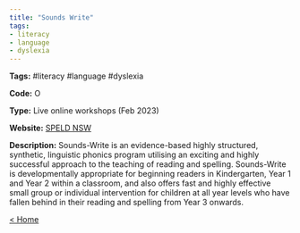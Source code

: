 ```yaml
---
title: "Sounds Write"
tags:
- literacy
- language
- dyslexia
---
```


<p><b>Tags:</b> #literacy #language #dyslexia</p>
<p><b>Code:</b> O</p>
<p><b>Type:</b> Live online workshops (Feb 2023)</p>
<p><b>Website:</b> <a href="https://speldnsw.memnet.com.au/MemberSelfService/EventBooking.aspx?selectedEventId=264">SPELD NSW</a></p>

<p><b>Description:</b>
Sounds-Write is an evidence-based highly structured, synthetic, linguistic phonics program utilising an exciting and highly successful approach to the teaching of reading and spelling. Sounds-Write is developmentally appropriate for beginning readers in Kindergarten, Year 1 and Year 2 within a classroom, and also offers fast and highly effective small group or individual intervention for children at all year levels who have fallen behind in their reading and spelling from Year 3 onwards.</p>

<p><a href="https://speechiegoodies.github.io/CPD-Vault">&lt; Home</a></p>
